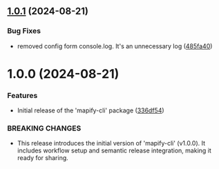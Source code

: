 ## [1.0.1](https://github.com/shiv-source/mapify-cli/compare/v1.0.0...v1.0.1) (2024-08-21)


### Bug Fixes

* removed config form console.log. It's an unnecessary log ([485fa40](https://github.com/shiv-source/mapify-cli/commit/485fa400d909452450e385d41f81c735492a8c6e))

# 1.0.0 (2024-08-21)


### Features

* Initial release of the 'mapify-cli' package ([336df54](https://github.com/shiv-source/mapify-cli/commit/336df5443bf55eac0802ecc23ff8f7ecc7b90495))


### BREAKING CHANGES

* This release introduces the initial version of 'mapify-cli' (v1.0.0). It includes workflow setup and semantic release integration, making it ready for sharing.
